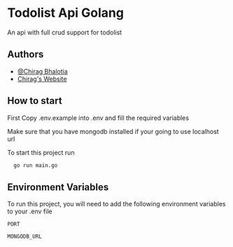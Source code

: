 
# Todolist Api Golang

An api with full crud support for todolist


## Authors

- [@Chirag Bhalotia](https://www.github.com/chirag3003)
- [Chirag's Website](https://chirag.codes)


## How to start
First Copy .env.example into .env and fill the required variables

Make sure that you have mongodb installed if your going to use localhost url

To start this project run

```bash
  go run main.go
```


## Environment Variables

To run this project, you will need to add the following environment variables to your .env file

`PORT`

`MONGODB_URL`

